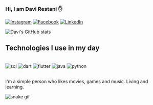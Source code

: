 ### Hi, I am Davi Restani ✋

[![Instagram](https://img.shields.io/badge/Instagram-E4405F?style=for-the-badge&logo=instagram&logoColor=white)](https://instagram.com/restanidavi)
[![Facebook](	https://img.shields.io/badge/Facebook-1877F2?style=for-the-badge&logo=facebook&logoColor=white)](https://facebook.com/davirestani)
[![LinkedIn](https://img.shields.io/badge/LinkedIn-0077B5?style=for-the-badge&logo=linkedin&logoColor=white)](https://www.linkedin.com/in/davi-restani-76194017a?lipi=urn%3Ali%3Apage%3Ad_flagship3_profile_view_base_contact_details%3B7JTUleInTdiZQLbEkdTKGQ%3D%3D)


![Davi's GitHub stats](https://github-readme-stats.vercel.app/api?username=DaviRestani&show_icons=true&theme=tokyonight)

## Technologies I use in my day

<div style="display: inline_block"><br/>
  <img align="center" alt="sql" src="https://img.shields.io/badge/MySQL-00000F?style=for-the-badge&logo=mysql&logoColor=white"/>
  <img align="center" alt="dart" src="https://img.shields.io/badge/Dart-0175C2?style=for-the-badge&logo=dart&logoColor=white"/>
  <img align="center" alt="flutter" src="https://img.shields.io/badge/Flutter-02569B?style=for-the-badge&logo=flutter&logoColor=white"/>
  <img align="center" alt="java" src="https://img.shields.io/badge/Java-ED8B00?style=for-the-badge&logo=java&logoColor=white"/>
  <img align="center" alt="python" src="https://img.shields.io/badge/Python-3776AB?style=for-the-badge&logo=python&logoColor=white"/>
 </div><br/>
 
I'm a simple person who likes movies, games and music. Living and learning.
 
 
![snake gif](https://github.com/DaviRestani/DaviRestani/blob/output/github-contribution-grid-snake.svg)
